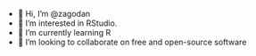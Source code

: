 - 👋 Hi, I’m @zagodan
- 👀 I’m interested in RStudio.
- 🌱 I’m currently learning R
- 💞️ I’m looking to collaborate on free and open-source software



<!---
zagodan/zagodan is a ✨ special ✨ repository because its `README.md` (this file) appears on your GitHub profile.
You can click the Preview link to take a look at your changes.
--->
